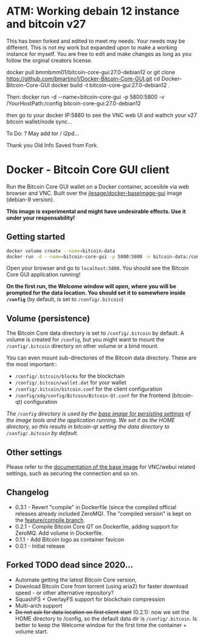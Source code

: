 # ATM: Working debain 12 instance and bitcoin v27
This has been forked and edited to meet my needs. Your needs may be different. This is not my work but expanded upon to make a working instance for myself. You are free to edit and make changes as long as you follow the orginal creators license.

docker pull bmmbmm01/bitcoin-core-gui:27.0-debian12
or
git clone https://github.com/bmartino1/Docker-Bitcoin-Core-GUI.git
cd Docker-Bitcoin-Core-GUI
docker build -t bitcoin-core-gui:27.0-debian12 .

Then:
docker run -d --name=bitcoin-core-gui -p 5800:5800 -v /YourHostPath:/config bitcoin-core-gui:27.0-debian12

then go to your docker IP:5880 to see the VNC web UI and wathch your v27 bitcoin wallet/node sync...

To Do: ? May add tor / i2pd...

Thank you Old Info Saved from Fork.
# Docker - Bitcoin Core GUI client

Run the Bitcoin Core GUI wallet on a Docker container, accesible via web browser and VNC.
Built over the [jlesage/docker-baseimage-gui](https://github.com/jlesage/docker-baseimage-gui) image (debian-9 version).

**This image is experimental and might have undesirable effects. Use it under your responsability!**

## Getting started

```bash
docker volume create --name=bitcoin-data
docker run -d --name=bitcoin-core-gui -p 5800:5800 -v bitcoin-data:/config davidlor/bitcoin-core-gui
```

Open your browser and go to `localhost:5800`. You should see the Bitcoin Core GUI application running!

**On the first run, the Welcome window will open, where you will be prompted for the data location.
You should set it to somewhere inside `/config`** (by default, is set to `/config/.bitcoin`)

## Volume (persistence)

The Bitcoin Core data directory is set to `/config/.bitcoin` by default. A volume is created for `/config`,
but you might want to mount the `/config/.bitcoin` directory on other volume or a bind mount.

You can even mount sub-directories of the Bitcoin data directory. These are the most important::
- `/config/.bitcoin/blocks` for the blockchain
- `/config/.bitcoin/wallet.dat` for your wallet
- `/config/.bitcoin/bitcoin.conf` for the client configuration
- `/config/xdg/config/Bitcoin/Bitcoin-Qt.conf` for the frontend (bitcoin-qt) configuration

_The `/config` directory is used by the [base image for persisting settings](https://github.com/jlesage/docker-baseimage-gui#config-directory)
of the image tools and the application running. We set it as the HOME directory, so this results in bitcoin-qt
setting the data directory to `/config/.bitcoin` by default._

## Other settings

Please refer to the [documentation of the base image](https://github.com/jlesage/docker-baseimage-gui) for
VNC/webui related settings, such as securing the connection and so on.

## Changelog

- 0.3.1 - Revert "compile" in Dockerfile (since the compiled official releases already included ZeroMQ).
          The "compiled version" is kept on the [feature/compile branch](https://github.com/David-Lor/Docker-Bitcoin-Core-GUI/tree/feature/compile).
- 0.2.1 - Compile Bitcoin Core QT on Dockerfile, adding support for ZeroMQ. Add volume in Dockerfile.
- 0.1.1 - Add Bitcoin logo as container favicon
- 0.0.1 - Initial release

## Forked TODO dead since 2020...

- Automate getting the latest Bitcoin Core version,
- Download Bitcoin Core from torrent (using aria2) for faster download speed - or other alternative repository?
- SquashFS + OverlayFS support for blockchain compression
- Multi-arch support
- ~~Do not ask for data location on first client start~~ (0.2.1): now we set the HOME directory to /config, so the default
  data dir is `/config/.bitcoin`. Is better to keep the Welcome window for the first time the container + volume start.
